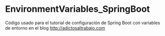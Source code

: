 # EnvironmentVariables_SpringBoot
Código usado para el tutorial de configuración de Spring Boot con variables de entorno en el blog http://adictosaltrabajo.com